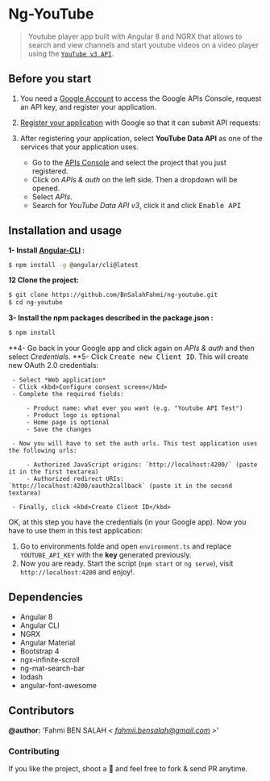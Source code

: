 # Ng-YouTube

> Youtube player app built with Angular 8 and NGRX that allows to search and view channels and start youtube videos on a video player using the [`YouTube v3 API`](https://developers.google.com/youtube/v3/).

## Before you start


 1. You need a [Google Account](https://www.google.com/accounts/NewAccount) to access the Google APIs Console, request an API key, and register your application.
 2. [Register your application](https://console.developers.google.com/project) with Google so that it can submit API requests:
 3. After registering your application, select **YouTube Data API** as one of the services that your application uses.

     - Go to the [APIs Console](https://console.developers.google.com/project) and select the project that you just registered.
     - Click on *APIs & auth* on the left side. Then a dropdown will be opened.
     - Select *APIs*.
     - Search for *YouTube Data API v3*, click it and click <kbd>Enable API</kbd>



## Installation and usage

**1- Install [Angular-CLI](https://github.com/angular/angular-cli) :**

```bash
$ npm install -g @angular/cli@latest
```

**12 Clone the project:**

```bash
$ git clone https://github.com/BnSalahFahmi/ng-youtube.git
$ cd ng-youtube
```

**3- Install the npm packages described in the package.json :**

```bash
$ npm install
```

**4- Go back in your Google app and click again on *APIs & auth* and then select *Credentials*.
**5- Click <kbd>Create new Client ID</kbd>. This will create new OAuth 2.0 credentials:

     - Select *Web application*
     - Click <kbd>Configure consent screen</kbd>
     - Complete the required fields:

         - Product name: what ever you want (e.g. "Youtube API Test")
         - Product logo is optional
         - Home page is optional
         - Save the changes

     - Now you will have to set the auth urls. This test application uses the following urls:

         - Authorized JavaScript origins: `http://localhost:4200/` (paste it in the first textarea)
         - Authorized redirect URIs: `http://localhost:4200/oauth2callback` (paste it in the second textarea)

     - Finally, click <kbd>Create Client ID</kbd>


OK, at this step you have the credentials (in your Google app). Now you have to use them in this test application:

 1. Go to environments folde and open `environment.ts` and replace `YOUTUBE_API_KEY` with the **key** generated previously.
 2. Now you are ready. Start the script (`npm start` or `ng serve`), visit `http://localhost:4200` and enjoy!.

 
## Dependencies
- Angular 8
- Angular CLI
- NGRX
- Angular Material
- Bootstrap 4
- ngx-infinite-scroll
- ng-mat-search-bar
- lodash
- angular-font-awesome

## Contributors  

**@author:** 'Fahmi BEN SALAH *< [fahmii.bensalah@gmail.com](mailto:fahmii.bensalah@gmail.com) >*' 

### Contributing
If you like the project, shoot a :star2: and feel free to fork & send PR anytime.